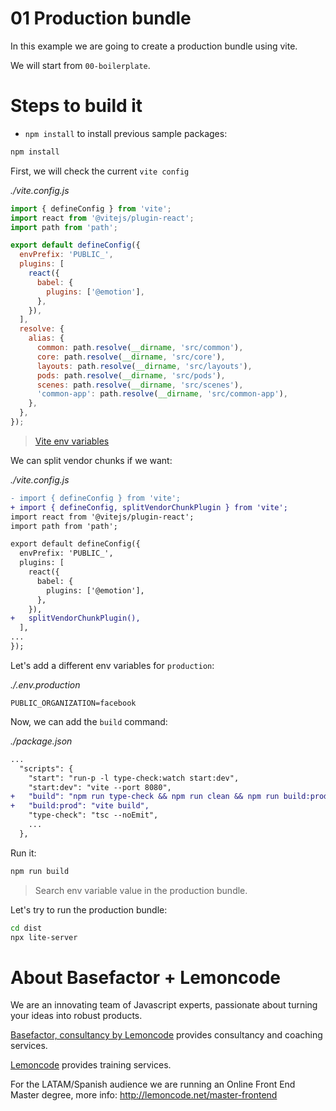 # 01 Production bundle

In this example we are going to create a production bundle using vite.

We will start from `00-boilerplate`.

# Steps to build it

- `npm install` to install previous sample packages:

```bash
npm install
```

First, we will check the current `vite config`

_./vite.config.js_

```javascript
import { defineConfig } from 'vite';
import react from '@vitejs/plugin-react';
import path from 'path';

export default defineConfig({
  envPrefix: 'PUBLIC_',
  plugins: [
    react({
      babel: {
        plugins: ['@emotion'],
      },
    }),
  ],
  resolve: {
    alias: {
      common: path.resolve(__dirname, 'src/common'),
      core: path.resolve(__dirname, 'src/core'),
      layouts: path.resolve(__dirname, 'src/layouts'),
      pods: path.resolve(__dirname, 'src/pods'),
      scenes: path.resolve(__dirname, 'src/scenes'),
      'common-app': path.resolve(__dirname, 'src/common-app'),
    },
  },
});

```

> [Vite env variables](https://vitejs.dev/guide/env-and-mode.html)

We can split vendor chunks if we want:

_./vite.config.js_

```diff
- import { defineConfig } from 'vite';
+ import { defineConfig, splitVendorChunkPlugin } from 'vite';
import react from '@vitejs/plugin-react';
import path from 'path';

export default defineConfig({
  envPrefix: 'PUBLIC_',
  plugins: [
    react({
      babel: {
        plugins: ['@emotion'],
      },
    }),
+   splitVendorChunkPlugin(),
  ],
...
});

```

Let's add a different env variables for `production`:

_./.env.production_

```env
PUBLIC_ORGANIZATION=facebook

```

Now, we can add the `build` command:

_./package.json_

```diff
...
  "scripts": {
    "start": "run-p -l type-check:watch start:dev",
    "start:dev": "vite --port 8080",
+   "build": "npm run type-check && npm run clean && npm run build:prod",
+   "build:prod": "vite build",
    "type-check": "tsc --noEmit",
    ...
  },
```

Run it:

```bash
npm run build

```

> Search env variable value in the production bundle.

Let's try to run the production bundle:

```bash
cd dist
npx lite-server

```

# About Basefactor + Lemoncode

We are an innovating team of Javascript experts, passionate about turning your ideas into robust products.

[Basefactor, consultancy by Lemoncode](http://www.basefactor.com) provides consultancy and coaching services.

[Lemoncode](http://lemoncode.net/services/en/#en-home) provides training services.

For the LATAM/Spanish audience we are running an Online Front End Master degree, more info: http://lemoncode.net/master-frontend

